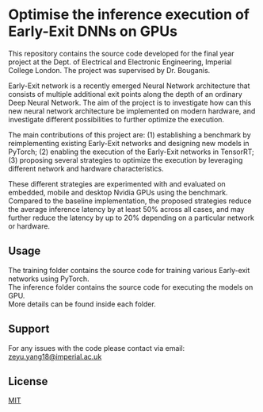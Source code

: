 # Optimise the inference execution of Early-Exit DNNs on GPUs

This repository contains the source code developed for the final year project at the Dept. of Electrical and Electronic Engineering, Imperial College London. The project was supervised by Dr. Bouganis.

Early-Exit network is a recently emerged Neural Network architecture that consists of multiple additional exit points along the depth of an ordinary Deep Neural Network. The aim of the project is to investigate how can this new neural network architecture be implemented on modern hardware, and investigate different possibilities to further optimize the execution.

The main contributions of this project are: (1) establishing a benchmark by reimplementing
existing Early-Exit networks and designing new models in PyTorch; (2) enabling
the execution of the Early-Exit networks in TensorRT; (3) proposing several strategies to
optimize the execution by leveraging different network and hardware characteristics. 

These
different strategies are experimented with and evaluated on embedded, mobile and desktop
Nvidia GPUs using the benchmark. Compared to the baseline implementation, the proposed
strategies reduce the average inference latency by at least 50% across all cases, and may
further reduce the latency by up to 20% depending on a particular network or hardware.

## Usage

The training folder contains the source code for training various Early-exit networks using PyTorch. \
The inference folder contains the source code for executing the models on GPU.\
More details can be found inside each folder.

## Support

For any issues with the code please contact via email: zeyu.yang18@imperial.ac.uk

## License
[MIT](https://choosealicense.com/licenses/mit/)

